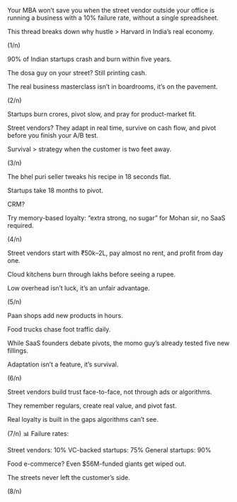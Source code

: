 Your MBA won’t save you when the street vendor outside your office is running a business with a 10% failure rate, without a single spreadsheet.

This thread breaks down why hustle > Harvard in India’s real economy.

(1/n)

90% of Indian startups crash and burn within five years.

The dosa guy on your street? Still printing cash.

The real business masterclass isn’t in boardrooms, it’s on the pavement.

(2/n)

Startups burn crores, pivot slow, and pray for product-market fit.

Street vendors? They adapt in real time, survive on cash flow, and pivot before you finish your A/B test.

Survival > strategy when the customer is two feet away.

(3/n)

The bhel puri seller tweaks his recipe in 18 seconds flat.

Startups take 18 months to pivot.

CRM? 

Try memory-based loyalty: “extra strong, no sugar” for Mohan sir, no SaaS required.

(4/n)

Street vendors start with ₹50k–2L, pay almost no rent, and profit from day one.

Cloud kitchens burn through lakhs before seeing a rupee.

Low overhead isn’t luck, it’s an unfair advantage.

(5/n)

Paan shops add new products in hours.

Food trucks chase foot traffic daily.

While SaaS founders debate pivots, the momo guy’s already tested five new fillings.

Adaptation isn’t a feature, it’s survival.

(6/n)

Street vendors build trust face-to-face, not through ads or algorithms.

They remember regulars, create real value, and pivot fast.

Real loyalty is built in the gaps algorithms can’t see.

(7/n)
📊 Failure rates:

Street vendors: 10%
VC-backed startups: 75%
General startups: 90%

Food e-commerce? Even $56M-funded giants get wiped out.

The streets never left the customer’s side.

(8/n)

